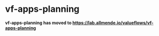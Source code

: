 # vf-apps-planning

**vf-apps-planning has moved to https://lab.allmende.io/valueflows/vf-apps-planning**
